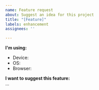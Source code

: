 ```yaml
---
name: Feature request
about: Suggest an idea for this project
title: "[Feature]"
labels: enhancement
assignees: ''

---
```


**I'm using:**  
- Device:
- OS:
- Browser:
  
**I want to suggest this feature:**  
...
